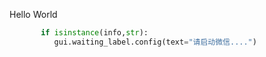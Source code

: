 Hello World
```python
       if isinstance(info,str):
          gui.waiting_label.config(text="请启动微信....")

```